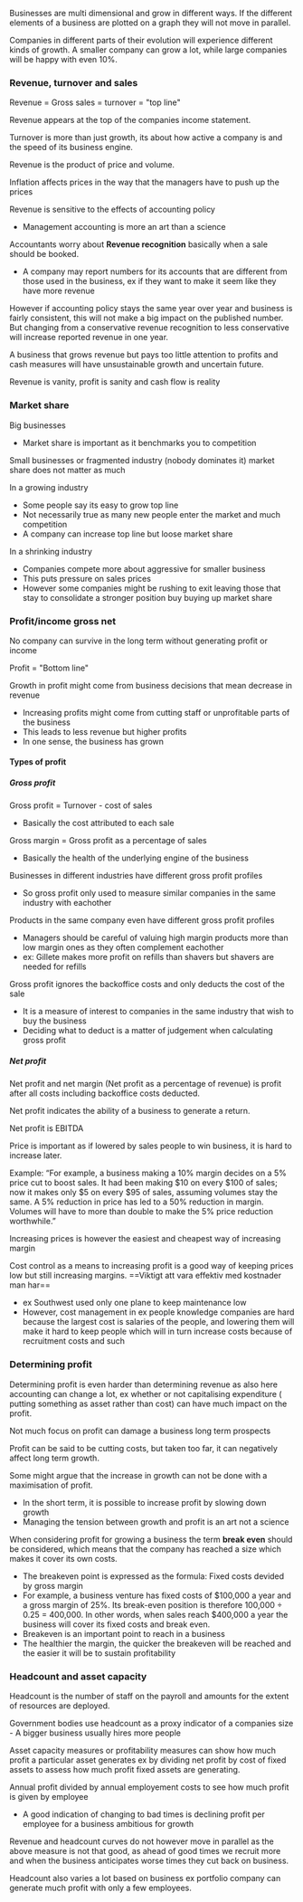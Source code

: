 Businesses are multi dimensional and grow in different ways. If the different elements of a business are plotted on a graph they will not move in parallel.

Companies in different parts of their evolution will experience different kinds of growth. A smaller company can grow a lot, while large companies will be happy with even 10%.


### Revenue, turnover and sales

Revenue = Gross sales = turnover = "top line"

Revenue appears at the top of the companies income statement.

Turnover is more than just growth, its about how active a company is and the speed of its business engine.

Revenue is the product of price and volume.

Inflation affects prices in the way that the managers have to push up the prices

Revenue is sensitive to the effects of accounting policy
- Management accounting is more an art than a science

Accountants worry about **Revenue recognition** basically when a sale should be booked.
- A company may report numbers for its accounts that are different from those used in the business, ex if they want to make it seem like they have more revenue 

However if accounting policy stays the same year over year and business is fairly consistent, this will not make a big impact on the published number. But changing from a conservative revenue recognition to less conservative will increase reported revenue in one year.

A business that grows revenue but pays too little attention to profits and cash measures will have unsustainable growth and uncertain future.

Revenue is vanity, profit is sanity and cash flow is reality

### Market share

Big businesses
- Market share is important as it benchmarks you to competition

Small businesses or fragmented industry (nobody dominates it) market share does not matter as much

In a growing industry
- Some people say its easy to grow top line
- Not necessarily true as many new people enter the market and much competition
- A company can increase top line but loose market share

In a shrinking industry
- Companies compete more about aggressive for smaller business
- This puts pressure on sales prices
- However some companies might be rushing to exit leaving those that stay to consolidate a stronger position buy buying up market share

### Profit/income gross net

No company can survive in the long term without generating profit or income

Profit = "Bottom line"

Growth in profit might come from business decisions that mean decrease in revenue
- Increasing profits might come from cutting staff or unprofitable parts of the business
- This leads to less revenue but higher profits
- In one sense, the business has grown
#### Types of profit

##### Gross profit

Gross profit = Turnover - cost of sales
- Basically the cost attributed to each sale

Gross margin = Gross profit as a percentage of sales
- Basically the health of the underlying engine of the business

Businesses in different industries have different gross profit profiles
- So gross profit only used to measure similar companies in the same industry with eachother

Products in the same company even have different gross profit profiles
- Managers should be careful of valuing high margin products more than low margin ones as they often complement eachother
- ex: Gillete makes more profit on refills than shavers but shavers are needed for refills

Gross profit ignores the backoffice costs and only deducts the cost of the sale
- It is a measure of interest to companies in the same industry that wish to buy the business
- Deciding what to deduct is a matter of judgement when calculating gross profit

##### Net profit
Net profit and net margin (Net profit as a percentage of revenue) is profit after all costs including backoffice costs deducted.

Net profit indicates the ability of a business to generate a return.

Net profit is EBITDA

Price is important as if lowered by sales people to win business, it is hard to increase later.

Example: “For example, a business making a 10% margin decides on a 5% price cut to boost sales. It had been making $10 on every $100 of sales; now it makes only $5 on every $95 of sales, assuming volumes stay the same. A 5% reduction in price has led to a 50% reduction in margin. Volumes will have to more than double to make the 5% price reduction worthwhile.”

Increasing prices is however the easiest and cheapest way of increasing margin

Cost control as a means to increasing profit is a good way of keeping prices low but still increasing margins. ==Viktigt att vara effektiv med kostnader man har==
- ex Southwest used only one plane to keep maintenance low 
- However, cost management in ex people knowledge companies are hard because the largest cost is salaries of the people, and lowering them will make it hard to keep people which will in turn increase costs because of recruitment costs and such


### Determining profit

Determining profit is even harder than determining revenue as also here accounting can change a lot, ex whether or not capitalising expenditure ( putting something as asset rather than cost) can have much impact on the profit.

Not much focus on profit can damage a business long term prospects

Profit can be said to be cutting costs, but taken too far, it can negatively affect long term growth.

Some might argue that the increase in growth can not be done with a maximisation of profit.
- In the short term, it is possible to increase profit by slowing down growth
- Managing the tension between growth and profit is an art not a science

When considering profit for growing a business the term **break even** should be considered, which means that the company has reached a size which makes it cover its own costs. 
- The breakeven point is expressed as the formula: Fixed costs devided by gross margin
- For example, a business venture has fixed costs of $100,000 a year and a gross margin of 25%. Its break-even position is therefore 100,000 ÷ 0.25 = 400,000. In other words, when sales reach $400,000 a year the business will cover its fixed costs and break even.
- Breakeven is an important point to reach in a business
- The healthier the margin, the quicker the breakeven will be reached and the easier it will be to sustain profitability


### Headcount and asset capacity

Headcount is the number of staff on the payroll and amounts for the extent of resources are deployed.

Government bodies use headcount as a proxy indicator of a companies size - A bigger business usually hires more people

Asset capacity measures or profitability measures can show how much profit a particular asset generates ex by dividing net profit by cost of fixed assets to assess how much profit fixed assets are generating.

Annual profit divided by annual employement costs to see how much profit is given by employee
- A good indication of changing to bad times is declining profit per employee for a business ambitious for growth

Revenue and headcount curves do not however move in parallel as the above measure is not that good, as ahead of good times we recruit more and when the business anticipates worse times they cut back on business.

Headcount also varies a lot based on business ex portfolio company can generate much profit with only a few employees.




